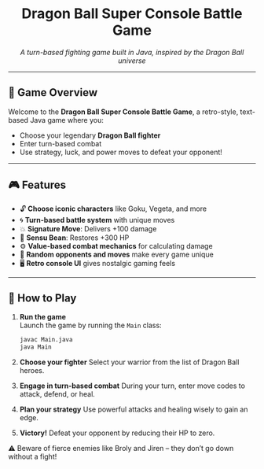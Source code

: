 <h1 align="center"> Dragon Ball Super Console Battle Game </h1>
<p align="center"><em>A turn-based fighting game built in Java, inspired by the Dragon Ball universe</em></p>


---

## 🧩 Game Overview

Welcome to the **Dragon Ball Super Console Battle Game**, a retro-style, text-based Java game where you:
- Choose your legendary **Dragon Ball fighter**
- Enter turn-based combat
- Use strategy, luck, and power moves to defeat your opponent!

---

## 🎮 Features

- 🔓 **Choose iconic characters** like Goku, Vegeta, and more
- 🌀 **Turn-based battle system** with unique moves
- 💥 **Signature Move**: Delivers +100 damage
- 🍃 **Sensu Bean**: Restores +300 HP
- ⚙️ **Value-based combat mechanics** for calculating damage
- 🎲 **Random opponents and moves** make every game unique
- 🖥️ **Retro console UI** gives nostalgic gaming feels

---

## 🚀 How to Play

1. **Run the game**  
   Launch the game by running the `Main` class:
   ```bash
   javac Main.java
   java Main
2. **Choose your fighter**
Select your warrior from the list of Dragon Ball heroes.

3. **Engage in turn-based combat**
During your turn, enter move codes to attack, defend, or heal.

4. **Plan your strategy**
Use powerful attacks and healing wisely to gain an edge.

5. **Victory!**
Defeat your opponent by reducing their HP to zero.

⚠️ Beware of fierce enemies like Broly and Jiren – they don’t go down without a fight!
